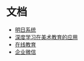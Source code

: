 # 文档

* [明日系统](ming800/README.md)
* [深度学习在美术教育的应用](deep-learning/README.md)
* [在线教育](online-edu/README.md)
* [企业微信](qiye-weixin/README.md)

